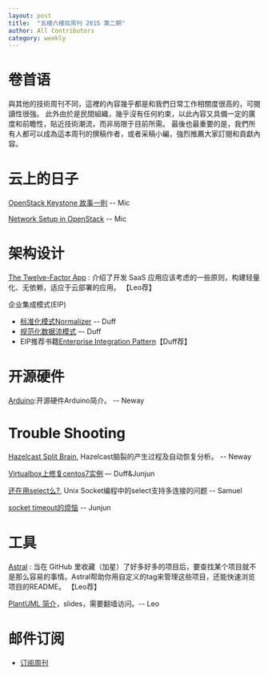 ```yaml
---
layout: post
title:  "五楼六楼双周刊 2015 第二期"
author: All Contributors
category: weekly
---
```


# 卷首语

與其他的技術周刊不同，這裡的內容幾乎都是和我們日常工作相關度很高的，可閱讀性很強。
此外由於是民間組織，幾乎沒有任何約束，以此內容又具備一定的廣度和前瞻性，貼近技術潮流，而非局限于目前所需。
最後也最重要的是，我們所有人都可以成為這本周刊的撰稿作者，或者采稿小編，強烈推薦大家訂閱和貢獻內容。


# 云上的日子

[OpenStack Keystone 故事一則](http://f5f6.github.io/2015/02/03/openstack-keystone/)  -- Mic

[Network Setup in OpenStack](http://f5f6.github.io/2015/01/28/network-setup-in-openstack/)  -- Mic

# 架构设计

[The Twelve-Factor App](http://12factor.net/)
: 介绍了开发 SaaS 应用应该考虑的一些原则，构建轻量化、无依赖，适应于云部署的应用。 【Leo荐】


企业集成模式(EIP)

- [标准化模式Normalizer](http://duffqiu.github.io/blog/2015/02/02/integration-pattern-normalizer/) -- Duff
- [规范化数据流模式](http://duffqiu.github.io/blog/2015/02/02/integration-pattern-canonical-data-model/) –- Duff
- EIP推荐书籍[Enterprise Integration Pattern](http://book.douban.com/subject/1438029/)【Duff荐】

# 开源硬件
[Arduino](http://neway6655.github.io/open-source%20hardware/2015/01/28/arduino-introduction.html):开源硬件Arduino简介。 -- Neway

# Trouble Shooting
[Hazelcast Split Brain](http://neway6655.github.io/hazelcast/2014/10/31/hazelcast-split-brain.html), Hazelcast脑裂的产生过程及自动恢复分析。 -- Neway

[Virtualbox上修复centos7实例](http://duffqiu.github.io/blog/2015/02/02/fix-centos-virtualbox/) –- Duff&Junjun

[还在用select么?](http://eyinsma.github.io/tech/2015/01/31/%E8%BF%98%E5%9C%A8%E7%94%A8select%E4%B9%88/), Unix Socket编程中的select支持多连接的问题 -- Samuel

[socket timeout的烦恼](http://f5f6.github.io/2015/01/27/read-timeout-after-receiving-response/) -- Junjun

# 工具
[Astral](https://app.astralapp.com/dashboard)
: 当在 GitHub 里收藏（加星）了好多好多的项目后，要查找某个项目就不是那么容易的事情。Astral帮助你用自定义的tag来管理这些项目，还能快速浏览项目的README。 【Leo荐】

[PlantUML 简介](http://www.slideshare.net/aleung/plantuml)，slides，需要翻墙访问。-- Leo


# 邮件订阅

- [订阅周刊](http://f5f6.github.io/subscribe.html)

